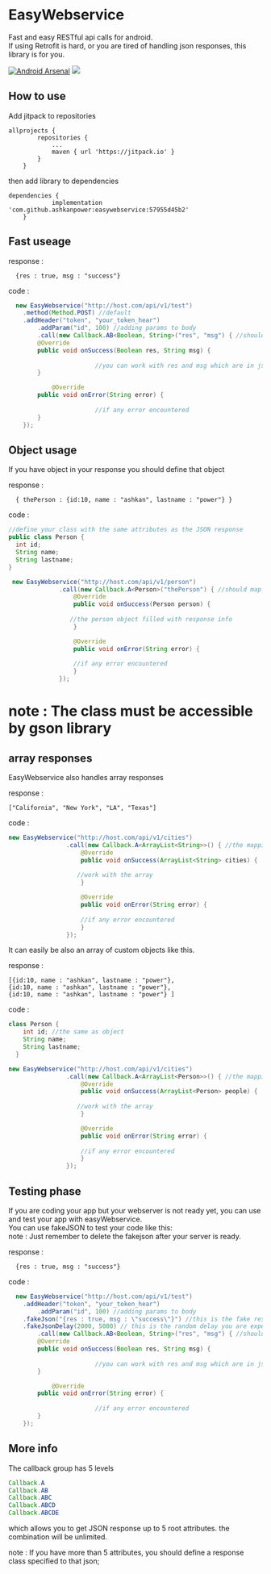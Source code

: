 # EasyWebservice 
Fast and easy RESTful api calls for android.    
If using Retrofit is hard, or you are tired of handling json responses, this library is for you.

[![Android Arsenal]( https://img.shields.io/badge/Android%20Arsenal-EasyWebservice-green.svg?style=flat )]( https://android-arsenal.com/details/1/7117 )
[![](https://jitpack.io/v/ashkanpower/easywebservice.svg)](https://jitpack.io/#ashkanpower/easywebservice)

## How to use
Add jitpack to repositories
```
allprojects {
		repositories {
			...
			maven { url 'https://jitpack.io' }
		}
	}
``````

then add library to dependencies

`````
dependencies {
	        implementation 'com.github.ashkanpower:easywebservice:57955d45b2'
	}
``````

## Fast useage

response : 
````
  {res : true, msg : "success"}
`````
code :
```JAVA
  new EasyWebservice("http://host.com/api/v1/test")
	.method(Method.POST) //default
	.addHeader("token", "your_token_hear")
        .addParam("id", 100) //adding params to body
        .call(new Callback.AB<Boolean, String>("res", "msg") { //should map response params
		@Override
		public void onSuccess(Boolean res, String msg) {
          
                        //you can work with res and msg which are in json response
		}

	        @Override
		public void onError(String error) {
          
                        //if any error encountered
		}
	});
```

## Object usage
If you have object in your response you should define that object


response : 
````
  { thePerson : {id:10, name : "ashkan", lastname : "power"} }
`````  

code : 

  ```JAVA
  //define your class with the same attributes as the JSON response
 public class Person {
    int id; 
    String name;
    String lastname;
  }
  
   new EasyWebservice("http://host.com/api/v1/person")
				.call(new Callback.A<Person>("thePerson") { //should map response params
					@Override
					public void onSuccess(Person person) {
          
                   //the person object filled with response info
					}

					@Override
					public void onError(String error) {
          
                    //if any error encountered
					}
				});
````

# note : The class must be accessible by gson library

## array responses 

EasyWebservice also handles array responses

response :
`````
["California", "New York", "LA", "Texas"]
``````
code :
```JAVA
new EasyWebservice("http://host.com/api/v1/cities")
				.call(new Callback.A<ArrayList<String>>() { //the mapping for root elements should be empty
					@Override
					public void onSuccess(ArrayList<String> cities) {
          
                   //work with the array
					}

					@Override
					public void onError(String error) {
          
                    //if any error encountered
					}
				});
```    

It can easily be also an array of custom objects like this.

response :
`````
[{id:10, name : "ashkan", lastname : "power"},
{id:10, name : "ashkan", lastname : "power"},
{id:10, name : "ashkan", lastname : "power"} ]
``````

code : 
```JAVA
class Person {
    int id; //the same as object
    String name;
    String lastname;
  }

new EasyWebservice("http://host.com/api/v1/cities")
				.call(new Callback.A<ArrayList<Person>>() { //the mapping for root elements should be empty
					@Override
					public void onSuccess(ArrayList<Person> people) {
          
                   //work with the array
					}

					@Override
					public void onError(String error) {
          
                    //if any error encountered
					}
				});
`````


## Testing phase
If you are coding your app but your webserver is not ready yet, you can use and test your app with easyWebservice.     
You can use fakeJSON to test your code like this:     
note : Just remember to delete the fakejson after your server is ready.     

response : 
````
  {res : true, msg : "success"}
`````
code :
```JAVA
  new EasyWebservice("http://host.com/api/v1/test")
	.addHeader("token", "your_token_hear")
        .addParam("id", 100) //adding params to body
	.fakeJson("{res : true, msg : \"success\"}") //this is the fake response
	.fakeJsonDelay(2000, 5000) // this is the random delay you are expecting your connection needs in milisecs
        .call(new Callback.AB<Boolean, String>("res", "msg") { //should map response params
		@Override
		public void onSuccess(Boolean res, String msg) {
          
                        //you can work with res and msg which are in json response
		}

	        @Override
		public void onError(String error) {
          
                        //if any error encountered
		}
	});
```

## More info
The callback group has 5 levels

```JAVA
Callback.A
Callback.AB
Callback.ABC
Callback.ABCD
Callback.ABCDE
```
which allows you to get JSON response up to 5 root attributes.
the combination will be unlimited.

note : If you have more than 5 attributes, you should define a response class specified to that json;
